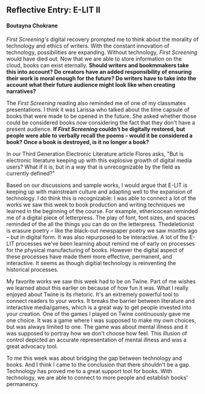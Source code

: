 ## Reflective Entry: E-LIT II 
#### Boutayna Chokrane 


*First Screening's* digital recovery prompted me to think about the morality of technology and ethics of writers. With the constant innovation of technology, possibilities are expanding. Without technology, *First Screening* would have died out. Now that we are able to store information on the cloud, books can exist eternally. **Should writers and bookmmakers take this into account? Do creators have an added responsibility of ensuring their work is moral enough for the future? Do writers have to take into the account what their future audience might look like when creating narratives?**

The *First Screening* reading also reminded me of one of my classmates presentations. I think it was Larissa who talked about the time capsule of books that were made to be opened in the future. She asked whether those could be considered books *now* considering the fact that they don't have a present audience. **If *First Screening* couldn't be digitally restored, but people were able to verbally recall the poems – would it be considered a book? Once a book is destroyed, is it no longer a book?** 

In our Third Generation Electronic Literature article Flores asks, 
  "But is electronic literature keeping up with this explosive growth of digital media users? What if it is, but in a way that is unrecognizable by the field as currently defined?"

Based on our discussions and sample works, I would argue that E-LIT is keeping up with mainstream culture and adapting well to the expansion of technology. I do think this is recognizable: 
I was able to connect a lot of the works we saw this week to book production and writing techniques we learned in the beginning of the course. For example, ethericocean reminded me of a digital piece of letterpress. The play of font, font sizes, and spaces reminded of the all the things you can do on the letterpress. Thedeletionist is erasure poetry – like the black-out newspaper poetry we saw months ago – but in digital form. It was also repurposed to be interactive. A lot of the E-LIT processes we've been learning about remind me of early on processes for the physical manufacturing of books. However the digital aspect of these processes have made them more effective, permanent, and interactive. It seems as though digitial technology is reinventing the historical processes.

My favorite works we saw this week had to be on Twine. Part of me wishes we learned about this earlier on because of how fun it was. What I really enjoyed about Twine is its rhetoric. It's an extremely powerful tool to connect readers to your works. It breaks the barrier between literature and interactive media/games, which is a great way to get people invested into your creation. One of the games I played on Twine continuously gave me one choice. It was a game where I was supposed to make my own choices, but was always limited to one. The game was about mental illness and it was supposed to portray how we don't choose how feel. This illusion of control depicted an accurate representation of mental illness and was a great advocacy tool. 

To me this week was about bridging the gap between technology and books. And I think I came to the conclusion that there shouldn't be a gap. Technology has proved me to a great support tool for books. With technology, we are able to connect to more people and establish books' permanency. 
